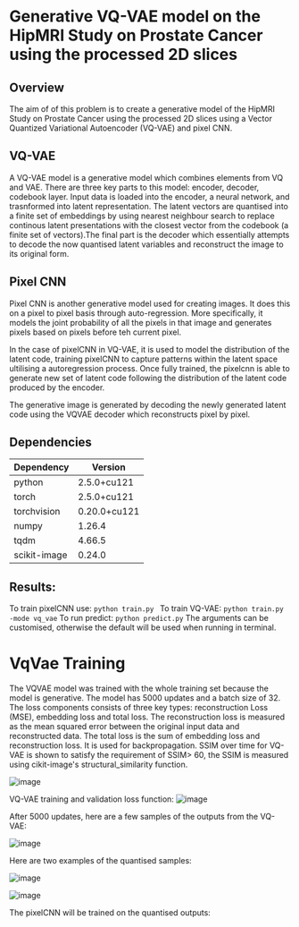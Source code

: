# Generative VQ-VAE model on the HipMRI Study on Prostate Cancer using the processed 2D slices
## Overview
The aim of of this problem is to create a generative model of the HipMRI Study on Prostate Cancer using the processed 2D slices using a Vector Quantized Variational Autoencoder (VQ-VAE) and pixel CNN. 

## VQ-VAE
A VQ-VAE model is a generative model which combines elements from VQ and VAE. There are three key parts to this model: encoder, decoder, codebook layer.
Input data is loaded into the encoder, a neural network, and trasnformed into latent representation. The latent vectors are quantised into a finite set of embeddings by using nearest neighbour search to replace continous latent presentations with the closest vector from the codebook (a finite set of vectors).The final part is the decoder which essentially attempts to decode the now quantised latent variables and reconstruct the image to its original form. 

## Pixel CNN

Pixel CNN is another generative model used for creating images. It does this on a pixel to pixel basis through auto-regression. More specifically, it models the joint probability of all the pixels in that image and generates pixels based on pixels before teh current pixel.

In the case of pixelCNN in VQ-VAE, it is used to model the distribution of the latent code, training pixelCNN to capture patterns within the latent space ultilising a autoregression process. Once fully trained, the pixelcnn is able to generate new set of latent code following the distribution of the latent code produced by the encoder.

The generative image is generated by decoding the newly generated latent code using the VQVAE decoder which reconstructs pixel by pixel. 

## Dependencies

| Dependency | Version |
| ------------- | ------------- |
| python| 2.5.0+cu121 |
| torch| 2.5.0+cu121 |
| torchvision| 0.20.0+cu121 |
| numpy| 1.26.4 |
|tqdm|4.66.5|
| scikit-image| 0.24.0 |

## Results:
To train pixelCNN use:
``` python train.py  ```
To train VQ-VAE:
``` python train.py -mode vq_vae ```
To run predict:
``` python predict.py ```
The arguments can be customised, otherwise the default will be used when running in terminal.


# VqVae Training

The VQVAE model was trained with the whole training set because the model is generative. The model has 5000 updates and a batch size of 32. The loss components consists of three key types: reconstruction Loss (MSE), embedding loss and total loss. The reconstruction loss is measured as the mean squared error between the original input data and reconstructed data. The total loss is the sum of embedding loss and reconstruction loss. It is used for backpropagation.
SSIM over time for VQ-VAE is shown to satisfy the requirement of SSIM> 60, the SSIM is measured using cikit-image's structural_similarity function. 
<p align="center">
  
![image](https://github.com/user-attachments/assets/1fcb31a8-0276-4aa9-867b-70d921406ecc) 
</p>


VQ-VAE training and validation loss function:
![image](https://github.com/user-attachments/assets/7049951d-7db5-490e-a876-a4fd5d8807fb)

After 5000 updates, here are a few samples of the outputs from the VQ-VAE:

![image](https://github.com/user-attachments/assets/4b8f3313-842a-4ff9-84ed-320aab53b73e)

Here are two examples of the quantised samples:
<p align="center">
  
![image](https://github.com/user-attachments/assets/d0bfb478-1fc7-477d-932b-81c06a751d51)
  
![image](https://github.com/user-attachments/assets/6a32f6f6-e4f8-4ab6-b59d-1b563f130e18)
</p>

The pixelCNN will be trained on the quantised outputs:
